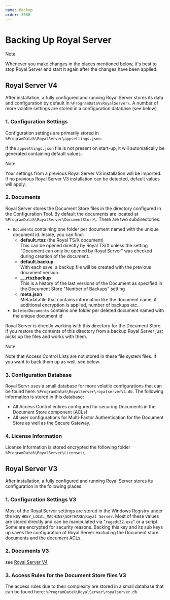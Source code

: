 ```yaml
---
name: Backup
order: 5080
---
```


# Backing Up Royal Server

> [!NOTE]
> Whenever you make changes in the places mentioned below, it's best to stop Royal Server and start it again after the changes have been applied.

## Royal Server V4

After installation, a fully configured and running Royal Server stores its data and configuration by default in `%ProgramData%\RoyalServer\`.
A number of more volatile settings are stored in a configuration database (see below)

### 1. Configuration Settings

Configuration settings are primarily stored in `%ProgramData%\RoyalServer\appsettings.json`.

If the `appsettings.json` file is not present on start-up, it will automatically be generated containing default values.

> [!NOTE]
> Your settings from a previous Royal Server V3 installation will be imported. If no previous Royal Server V3 installation can be detected, default values will apply.

### 2. Documents

Royal Server stores the Document Store files in the directory configured in the Configuration Tool. By default the documents are located at `%ProgramData%\RoyalServer\DocumentStore\`.
There are two subdirectories:

- `Documents` containing one folder per document named with the unique document id. Inside, you can find:
  - **default.rtsz** (the Royal TS/X document)  
    This can be opened directly by Royal TS/X unless the setting "Document can only be opened by Royal Server" was checked during creation of the document.
  - **default.backup**  
    With each save, a backup file will be created with the previous document version.
  - **\_\_<randomstring>.rtszbackup**  
    This is a history of the last versions of the Document as specified in the Document Store "Number of Backups" setting
  - **meta.json**  
    Metadatafile that contains information like the document name, if additional encryption is applied, number of backups etc..
- `DeletedDocuments` contains one folder per deleted document named with the unique document id

Royal Server is directly working with this directory for the Document Store. If you restore the contents of this directory from a backup Royal Server just picks up the files and works with them.

> [!NOTE]
> Note that Access Control Lists are not stored in these file system files. If you want to back them up as well, see below.

### 3. Configuration Database

Royal Servr uses a small database for more volatile configurations that can be found here: `%ProgramData%\RoyalServer\royalserverV4.db`.
The following information is stored in this database:

- All Access Control entires configured for securing Documents in the Document Store component (ACLs)
- All user configurations for Multi-Factor Authentication for the Document Store as well as the Secure Gateway.

### 4. License Information

License Information is stored encrypted the following folder `%ProgramData%\RoyalServer\Licenses\`.

## Royal Server V3

After installation, a fully configured and running Royal Server stores its configuration in the following places:

### 1. Configuration Settings V3

Most of the Royal Server settings are stored in the Windows Registry under the key `HKEY_LOCAL_MACHINE\SOFTWARE\Royal Server`. Most of these values are stored directly and can be manipulated via "`regedt32.exe`" or a script. Some are encrypted for security reasons. Backing this key and its sub keys up saves the configuration of Royal Server excluding the Document store documents and the document ACLs.

### 2. Documents V3

see [Royal Server V4](#2-documents)

### 3. Access Rules for the Document Store files V3

The access rules due to their complexity are stored in a small database that can be found here: `%ProgramData%\RoyalServer\royalserver.db`.
